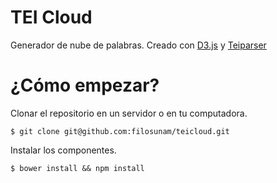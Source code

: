 TEI Cloud
========

Generador de nube de palabras. Creado con [D3.js](https://github.com/mbostock/d3) y [Teiparser](https://github.com/Siedrix/teiparser)

# ¿Cómo empezar?

Clonar el repositorio en un servidor o en tu computadora.

    $ git clone git@github.com:filosunam/teicloud.git

Instalar los componentes.

    $ bower install && npm install

